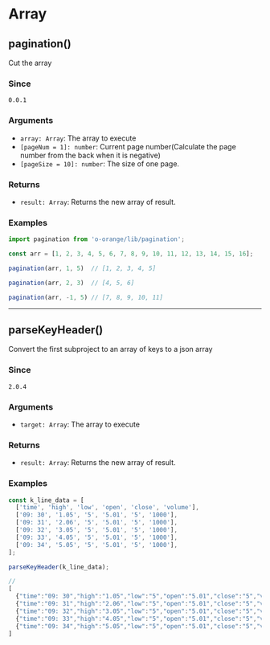 # Array

## pagination()

Cut the array

### Since

`0.0.1`

### Arguments

- `array: Array`: The array to execute
- `[pageNum = 1]: number`: Current page number(Calculate the page number from the back when it is negative)
- `[pageSize = 10]: number`: The size of one page.

### Returns

- `result: Array`: Returns the new array of result.

### Examples

```js
import pagination from 'o-orange/lib/pagination';

const arr = [1, 2, 3, 4, 5, 6, 7, 8, 9, 10, 11, 12, 13, 14, 15, 16];

pagination(arr, 1, 5)  // [1, 2, 3, 4, 5]

pagination(arr, 2, 3)  // [4, 5, 6]

pagination(arr, -1, 5) // [7, 8, 9, 10, 11]
```

---

## parseKeyHeader()

Convert the first subproject to an array of keys to a json array

### Since

`2.0.4`

### Arguments

- `target: Array`: The array to execute

### Returns

- `result: Array`: Returns the new array of result.

### Examples

```js
const k_line_data = [
  ['time', 'high', 'low', 'open', 'close', 'volume'],
  ['09: 30', '1.05', '5', '5.01', '5', '1000'],
  ['09: 31', '2.06', '5', '5.01', '5', '1000'],
  ['09: 32', '3.05', '5', '5.01', '5', '1000'],
  ['09: 33', '4.05', '5', '5.01', '5', '1000'],
  ['09: 34', '5.05', '5', '5.01', '5', '1000'],
];

parseKeyHeader(k_line_data);

//
[
  {"time":"09: 30","high":"1.05","low":"5","open":"5.01","close":"5","volume":"1000"},
  {"time":"09: 31","high":"2.06","low":"5","open":"5.01","close":"5","volume":"1000"},
  {"time":"09: 32","high":"3.05","low":"5","open":"5.01","close":"5","volume":"1000"},
  {"time":"09: 33","high":"4.05","low":"5","open":"5.01","close":"5","volume":"1000"},
  {"time":"09: 34","high":"5.05","low":"5","open":"5.01","close":"5","volume":"1000"}
]
```
